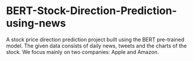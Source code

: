 # BERT-Stock-Direction-Prediction-using-news
A stock price direction prediction project built using the BERT pre-trained model. The given data consists of daily news, tweets and the charts of the stock. We focus mainly on two companies: Apple and Amazon. 
